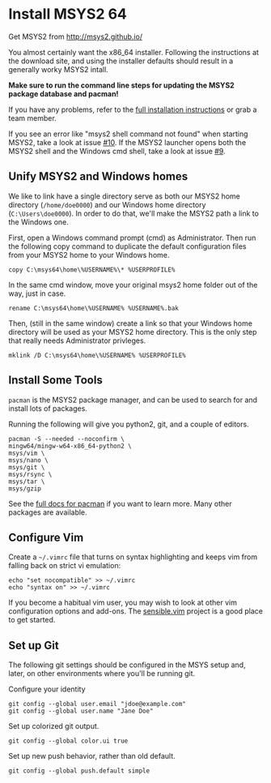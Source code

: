 # Install MSYS2 64

Get MSYS2  from http://msys2.github.io/

You almost certainly want the x86_64 installer. Following the
instructions at the download site, and using the installer defaults
should result in a generally worky MSYS2 intall. 

<b>Make sure to run the command line steps for updating the MSYS2 package
database and pacman!</b>

If you have any problems, refer to the [full installation
instructions](https://sourceforge.net/p/msys2/wiki/MSYS2%20installation)
or grab a team member. 

If you see an error like "msys2 shell command not found" when starting MSYS2, 
take a look at issue [#10](https://github.com/OULibraries/msys2-setup/issues/10). 
If the MSYS2 launcher opens both the MSYS2 shell and the Windows cmd shell, take 
a look at issue [#9](https://github.com/OULibraries/msys2-setup/issues/10). 

## Unify MSYS2 and Windows homes

We like to link have a single directory serve as both our MSYS2 home 
directory  (`/home/doe0000`) and our Windows home directory (`C:\Users\doe0000`). 
In order to do that, we'll make the MSYS2 path a link to the Windows one. 

First, open a Windows command prompt (cmd) as Administrator. Then
run the following copy command to duplicate the default configuration 
files from your MSYS2 home to your Windows home.

```
copy C:\msys64\home\%USERNAME%\* %USERPROFILE%
```

In the same cmd window, move your original msys2 home
folder out of the way, just in case.


```
rename C:\msys64\home\%USERNAME% %USERNAME%.bak
```

Then, (still in the same window) create a link so that your Windows
home directory will be used as your MSYS2 home directory. This is the 
only step that really needs Administrator privleges. 

```
mklink /D C:\msys64\home\%USERNAME% %USERPROFILE%
```

## Install Some Tools

`pacman` is the MSYS2 package manager, and can be used to search for and install lots of packages. 

Running the following will give you python2, git, and a couple of editors. 

```
pacman -S --needed --noconfirm \
mingw64/mingw-w64-x86_64-python2 \
msys/vim \
msys/nano \
msys/git \
msys/rsync \
msys/tar \
msys/gzip 
```

See the [full docs for pacman](https://wiki.archlinux.org/index.php/pacman) if you want to learn more.  Many other packages are available. 


## Configure Vim

Create a `~/.vimrc` file that turns on syntax highlighting and keeps vim from falling back on strict vi emulation: 

```
echo "set nocompatible" >> ~/.vimrc
echo "syntax on" >> ~/.vimrc
```

If you become a habitual vim user, you may wish to look at other vim configuration options and add-ons. The [sensible.vim](https://github.com/tpope/vim-sensible) project is a good place to get started.



## Set up Git

The following git settings should be configured in the MSYS setup and, later,  on other environments where you'll be running git. 

Configure your identity
```
git config --global user.email "jdoe@example.com"
git config --global user.name "Jane Doe"
```

Set up colorized git output. 
```
git config --global color.ui true
```

Set up new push behavior, rather than old default. 
```
git config --global push.default simple
```


